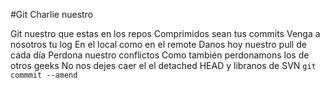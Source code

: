 #Git Charlie nuestro

Git nuestro que estas en los repos
Comprimidos sean tus commits
Venga a nosotros tu log
En el local como en el remote
Danos hoy nuestro pull de cada día
Perdona nuestro conflictos
Como también perdonamons los de otros geeks
No nos dejes caer el el detached HEAD
y libranos de SVN
`git commmit --amend`
